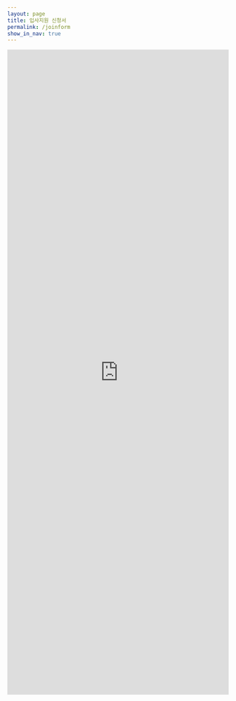 ```yaml
---
layout: page
title: 입사지원 신청서
permalink: /joinform
show_in_nav: true
---
```







<iframe src="https://docs.google.com/forms/d/e/1FAIpQLSdjlj9pmWxE4JSfvQzn_F7_rSa8dAs9rBWNpHz4RFfXJSiqjQ/viewform?embedded=true" width="100%" height="1465" frameborder="0" marginheight="0" marginwidth="0">로드 중...</iframe>